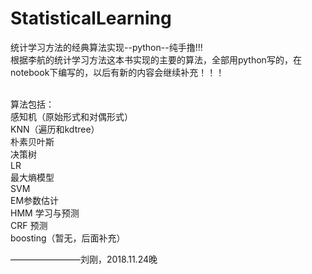 # StatisticalLearning
统计学习方法的经典算法实现--python--纯手撸!!!<br>
根据李航的统计学习方法这本书实现的主要的算法，全部用python写的，在notebook下编写的，以后有新的内容会继续补充！！！

<br>算法包括：
<br>感知机（原始形式和对偶形式）
<br>KNN（遍历和kdtree）
<br>朴素贝叶斯
<br>决策树
<br>LR
<br>最大熵模型
<br>SVM
<br>EM参数估计
<br>HMM 学习与预测
<br>CRF 预测
<br>boosting（暂无，后面补充）



————————刘刚，2018.11.24晚
